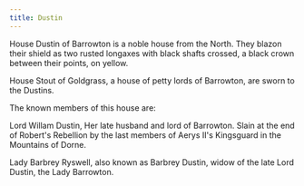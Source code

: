 ```yaml
---
title: Dustin
---
```


House Dustin of Barrowton is a noble house from the North. They blazon their shield as two rusted longaxes with black shafts crossed, a black crown between their points, on yellow.

House Stout of Goldgrass, a house of petty lords of Barrowton, are sworn to the Dustins.

The known members of this house are:

Lord Willam Dustin, Her late husband and lord of Barrowton. Slain at the end of Robert's Rebellion by the last members of Aerys II's Kingsguard in the Mountains of Dorne.

Lady Barbrey Ryswell, also known as Barbrey Dustin, widow of the late Lord Dustin, the Lady Barrowton. 


